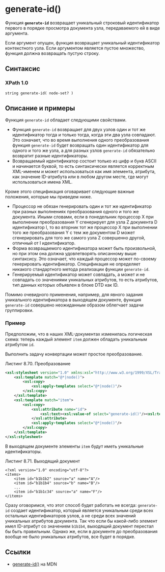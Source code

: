 # generate-id()

Функция **`generate-id`** возвращает уникальный строковый идентификатор первого в порядке просмотра документа узла, передаваемого ей в виде аргумента.

Если аргумент опущен, функция возвращает уникальный идентификатор контекстного узла. Если аргументом является пустое множество, функция должна возвращать пустую строку.

## Синтаксис

### XPath 1.0

```
string generate-id( node-set? )
```

## Описание и примеры

Функция `generate-id` обладает следующими свойствами.

- Функция `generate-id` возвращает для двух узлов один и тот же идентификатор тогда и только тогда, когда эти два узла совпадают. Это означает, что во время выполнения одного преобразования функция `generate-id` будет возвращать один идентификатор для одного и того же узла, а для разных узлов `generate-id` обязательно возвратит разные идентификаторы.
- Возвращаемый идентификатор состоит только из цифр и букв ASCII и начинается буквой, то есть синтаксически является корректным XML-именем и может использоваться как имя элемента, атрибута, как значение ID-атрибута или в любом другом месте, где могут использоваться имена XML.

Кроме этого спецификация оговаривает следующие важные положения, которые мы приведем ниже.

- Процессор не обязан генерировать один и тот же идентификатор при разных выполнениях преобразования одного и того же документа. Иными словами, если в понедельник процессор X при выполнении преобразования Y сгенерирует для узла Z документа D идентификатор I, то во вторник тот же процессор X при выполнении того же преобразования Y с тем же документом D может сгенерировать для того же самого узла Z совершенно другой, отличный от I идентификатор.
- Форма возвращаемого идентификатора может быть произвольной, но при этом она должна удовлетворять описанному выше синтаксису. Это означает, что каждый процессор может по-своему генерировать идентификатор. Спецификация не определяет никакого стандартного метода реализации функции `generate-id`.
- Генерируемый идентификатор может совпадать, а может и не совпадать со значениями уникальных атрибутов, то есть атрибутов, тип данных которых объявлен в блоке DTD как ID.

Помимо очевидного применения, например, для явного задания уникального идентификатора в выходящем документе, функция `generate-id` совершено неожиданным образом облегчает задачи группировки.

### Пример

Предположим, что в наших XML-документах изменилась логическая схема: теперь каждый элемент `item` должен обладать уникальным атрибутом `id`.

Выполнить задачу конвертации может простое преобразование.

Листинг 8.70. Преобразование

```xml
<xsl:stylesheet version="1.0" xmlns:xsl="http://www.w3.org/1999/XSL/Transform">
    <xsl:template match="@*|node()">
        <xsl:copy>
            <xsl:apply-templates select="@*|node()"/>
        </xsl:copy>
    </xsl:template>
    <xsl:template match="item">
        <xsl:copy>
            <xsl:attribute name="id">
                <xsl:text><xsl:value-of select="generate-id()"/><xsl:text>
            </xsl:attribute>
            <xsl:apply-templates select="@*|node()"/>
        </xsl:copy>
    </xsl:template>
</xsl:stylesheet>
```

В выходящем документе элементы `item` будут иметь уникальные идентификаторы.

Листинг 8.71. Выходящий документ

```
<?xml version="1.0" encoding="utf-8"?>
<items>
    <item id="b1b1b2" source="a" name="A"/>
    <item id="b1b1b4" source="b" name="B"/>
    ...
    <item id="b1b1c34" source="a" name="F"/>
</items>
```

Сразу оговоримся, что этот способ будет работать не всегда: `generate-id` создает идентификатор, который является уникальным среди всех остальных идентификаторов узлов, а не среди всех значений уникальных атрибутов документа. Так что если бы какой-либо элемент имел ID-атрибут со значением `b1b1b4`, выходящий документ перестал бы быть правильным. Однако же, если в документе до преобразования вообще не было уникальных атрибутов, все будет в порядке.

## Ссылки

- [generate-id()](https://developer.mozilla.org/en-US/docs/Web/XPath/Functions/generate-id) на MDN
